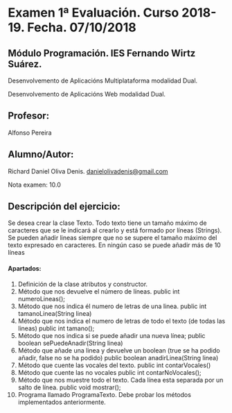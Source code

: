 # Examen 1ª Evaluación. Curso 2018-19. Fecha. 07/10/2018
## Módulo Programación. IES Fernando Wirtz Suárez.
Desenvolvemento de Aplicacións Multiplataforma modalidad Dual.

Desenvolvemento de Aplicacións Web modalidad Dual.
## Profesor: 
Alfonso Pereira
## Alumno/Autor: 
Richard Daniel Oliva Denis. danielolivadenis@gmail.com

Nota examen: 10.0

## Descripción del ejercicio:
Se desea crear la clase Texto. Todo texto tiene un tamaño máximo de caracteres que se le
indicará al crearlo y está formado por líneas (Strings). Se pueden añadir lineas siempre que no se
supere el tamaño máximo del texto expresado en caracteres. En ningún caso se puede añadir más de
10 líneas
#### Apartados:
1. Definición de la clase atributos y constructor.
2. Método que nos devuelve el número de líneas.
public int numeroLineas();
3. Método que nos indica él numero de letras de una linea.
public int tamanoLinea(String linea)
4. Método que nos indica el numero de letras de todo el texto (de todas las lineas)
public int tamano();
5. Método que nos indica si se puede añadir una nueva línea;
public boolean sePuedeAnadir(String linea)
6. Método que añade una linea y devuelve un boolean (true se ha podido añadir, false no se ha
podido)
public boolean anadirLinea(String linea)
7. Método que cuente las vocales del texto.
public int contarVocales()
8. Método que cuente las no vocales
public int contarNoVocales();
9. Método que nos muestre todo el texto. Cada línea esta separada por un salto de línea.
public void mostrar();
10. Programa llamado ProgramaTexto.
Debe probar los métodos implementados anteriormente.

